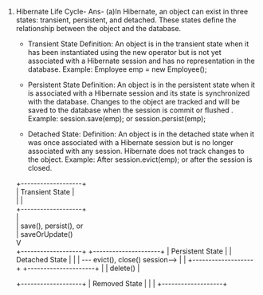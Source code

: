 1. Hibernate Life Cycle-
Ans- (a)In Hibernate, an object can exist in three states: transient, persistent, and detached. These states define the relationship between the object and the database.
      * Transient State
        Definition: An object is in the transient state when it has been instantiated using the new operator but is not yet associated with a Hibernate session and has no representation in the database.
           Example: Employee emp = new Employee();

     * Persistent State
      Definition: An object is in the persistent state when it is associated with a Hibernate session and its state is synchronized with the database.
                  Changes to the object are tracked and will be saved to the database when the session is commit or flushed .
       Example: session.save(emp); or session.persist(emp);
    
   * Detached State:
     Definition: An object is in the detached state when it was once associated with a Hibernate session but is no longer associated with any session. Hibernate does not track changes to the object.
     Example: After session.evict(emp); or after the session is closed.

   +-------------------+                      
   |  Transient State  |                       
   |                   |                                          
   +-------------------+                       
            |                                           
            | save(), persist(), or                     
            | saveOrUpdate()                            
            V                                           
   +-------------------+                                  +---------------------+
   |  Persistent State |                                  |  Detached State     |
   |                   | --- evict(), close() session-->  |                     |
   +-------------------+                                  +---------------------+
            |
            | delete()
            |
		  
   +-------------------+
   |  Removed State    |
   |                   |
   +-------------------+

